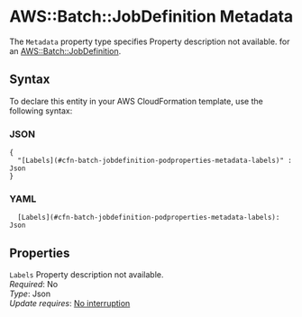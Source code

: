 # AWS::Batch::JobDefinition Metadata<a name="aws-properties-batch-jobdefinition-podproperties-metadata"></a>

<a name="aws-properties-batch-jobdefinition-podproperties-metadata-description"></a>The `Metadata` property type specifies Property description not available\. for an [AWS::Batch::JobDefinition](aws-resource-batch-jobdefinition.md)\.

## Syntax<a name="aws-properties-batch-jobdefinition-podproperties-metadata-syntax"></a>

To declare this entity in your AWS CloudFormation template, use the following syntax:

### JSON<a name="aws-properties-batch-jobdefinition-podproperties-metadata-syntax.json"></a>

```
{
  "[Labels](#cfn-batch-jobdefinition-podproperties-metadata-labels)" : Json
}
```

### YAML<a name="aws-properties-batch-jobdefinition-podproperties-metadata-syntax.yaml"></a>

```
  [Labels](#cfn-batch-jobdefinition-podproperties-metadata-labels): Json
```

## Properties<a name="aws-properties-batch-jobdefinition-podproperties-metadata-properties"></a>

`Labels`  <a name="cfn-batch-jobdefinition-podproperties-metadata-labels"></a>
Property description not available\.  
*Required*: No  
*Type*: Json  
*Update requires*: [No interruption](https://docs.aws.amazon.com/AWSCloudFormation/latest/UserGuide/using-cfn-updating-stacks-update-behaviors.html#update-no-interrupt)